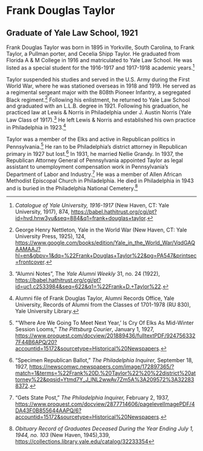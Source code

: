 # Frank Douglas Taylor
## Graduate of Yale Law School, 1921

Frank Douglas Taylor was born in 1895 in Yorkville, South Carolina, to Frank Taylor, a Pullman porter, and Cecelia Shipp Taylor. He graduated from Florida A & M College in 1916 and matriculated to Yale Law School. He was listed as a special student for the 1916-1917 and 1917-1918 academic years.[^1]

Taylor suspended his studies and served in the U.S. Army during the First World War, where he was stationed overseas in 1918 and 1919. He served as a regimental sergeant major with the 808th Pioneer Infantry, a segregated Black regiment.[^2]  Following his enlistment, he returned to Yale Law School and graduated with an L.L.B. degree in 1921. Following his graduation, he practiced law at Lewis & Norris in Philadelphia under J. Austin Norris (Yale Law Class of 1917).[^3]  He left Lewis & Norris and established his own practice in Philadelphia in 1923.[^4]

Taylor was a member of the Elks and active in Republican politics in Pennsylvania.[^5]  He ran to be Philadelphia’s district attorney in Republican primary in 1927 but lost.[^6]  In 1931, he married Nellie Grandy.  In 1937, the Republican Attorney General of Pennsylvania appointed Taylor as legal assistant to unemployment compensation work in Pennsylvania’s Department of Labor and Industry.[^7]  He was a member of Allen African Methodist Episcopal Church in Philadelphia. He died in Philadelphia in 1943 and is buried in the Philadelphia National Cemetery.[^8]   

[^1]:*Catalogue of Yale University, 1916-1917* (New Haven, CT: Yale University, 1917), 874, https://babel.hathitrust.org/cgi/pt?id=hvd.hnw3yu&seq=884&q1=frank+douglas+taylor.
[^2]:George Henry Nettleton, Yale in the World War (New Haven, CT: Yale University Press, 1925), 124, https://www.google.com/books/edition/Yale_in_the_World_War/VqdGAQAAMAAJ?hl=en&gbpv=1&dq=%22Frank+Douglas+Taylor%22&pg=PA547&printsec=frontcover. 
[^3]:“Alumni Notes”, The *Yale Alumni Weekly* 31, no. 24 (1922), https://babel.hathitrust.org/cgi/pt?id=uc1.c2533984&seq=622&q1=%22Frank+D.+Taylor%22. 
[^4]:Alumni file of Frank Douglas Taylor, Alumni Records Office, Yale University, Records of Alumni from the Classes of 1701-1978 (RU 830), Yale University Library.
[^5]:“‘Where Are We Going To Meet Next Year,’ Is Cry Of Elks As Mid-Winter Session Looms,” *The Pittsburg Courier*, January 1, 1927, https://www.proquest.com/docview/201889436/fulltextPDF/9247563327F44B6APQ/20?accountid=15172&sourcetype=Historical%20Newspapers.   
[^6]:“Specimen Republican Ballot,” *The Philadelphia Inquirer,* September 18, 1927, https://newscomwc.newspapers.com/image/172897365/?match=1&terms=%22Frank%20D.%20Taylor%22%20%22district%20attorney%22&pqsid=Ytmd7Y_J_lNL2wwAv7Zm5A%3A209572%3A322838372.
[^7]:“Gets State Post,” *The Philadelphia Inquirer,* February 2, 1937, https://www.proquest.com/docview/2877714606/pagelevelImagePDF/4DA43F0B855644AAPQ/6?accountid=15172&sourcetype=Historical%20Newspapers.  
[^8]:*Obituary Record of Graduates Deceased During the Year Ending July 1, 1944, no. 103* (New Haven, 1945),339, https://collections.library.yale.edu/catalog/32233354
